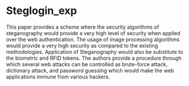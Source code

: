 # Steglogin_exp



This paper provides a scheme where the security algorithms of steganography would provide a very high level of security when applied over the web authentication. The usage of  image processing  algorithms  would  provide  a very high  security as  compared  to  the  existing methodologies. Application of Steganography would  also be substitute to the biometric  and RFID tokens.  The authors  provide a  procedure through which several  web attacks can be controlled  as brute-force  attack, dictionary  attack, and  password  guessing  which would make the web applications immune from various hackers.


